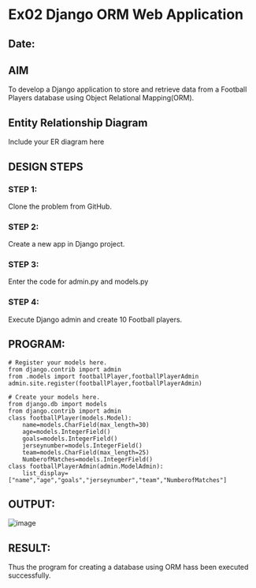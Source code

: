 # Ex02 Django ORM Web Application
## Date: 

## AIM
To develop a Django application to store and retrieve data from a Football Players database using Object Relational Mapping(ORM).

## Entity Relationship Diagram

Include your ER diagram here

## DESIGN STEPS

### STEP 1:
Clone the problem from GitHub.

### STEP 2:
Create a new app in Django project.

### STEP 3:
Enter the code for admin.py and models.py

### STEP 4:
Execute Django admin and create 10 Football players.

## PROGRAM:
```
# Register your models here.
from django.contrib import admin
from .models import footballPlayer,footballPlayerAdmin
admin.site.register(footballPlayer,footballPlayerAdmin)
```
```
# Create your models here.
from django.db import models
from django.contrib import admin
class footballPlayer(models.Model):
	name=models.CharField(max_length=30)
	age=models.IntegerField()
	goals=models.IntegerField()
	jerseynumber=models.IntegerField()
	team=models.CharField(max_length=25)
	NumberofMatches=models.IntegerField()
class footballPlayerAdmin(admin.ModelAdmin):
	list_display=["name","age","goals","jerseynumber","team","NumberofMatches"]
```

## OUTPUT:

![image](https://github.com/Priyanka1846/ORM/assets/139425809/cb884d97-e795-4240-afdd-54f86e1ef088)

## RESULT:
Thus the program for creating a database using ORM hass been executed successfully.
